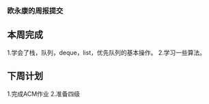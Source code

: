 ### 欧永康的周报提交 ###

## 本周完成 ##
1.学会了栈，队列，deque，list，优先队列的基本操作。
2.学习一些算法。

## 下周计划 ##
1.完成ACM作业
2.准备四级

